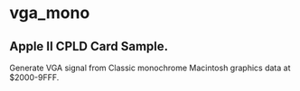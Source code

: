 # vga_mono
## Apple II CPLD Card Sample.
Generate VGA signal from Classic monochrome Macintosh graphics data at $2000-9FFF.
